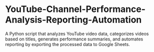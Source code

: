 # YouTube-Channel-Performance-Analysis-Reporting-Automation
A Python script that analyzes YouTube video data, categorizes videos based on titles, generates performance summaries, and automates reporting by exporting the processed data to Google Sheets.
